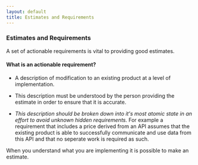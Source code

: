 ```yaml
---
layout: default
title: Estimates and Requirements
---
```


### Estimates and Requirements

A set of actionable requirements is vital to providing good estimates.

#### What is an actionable requirement?

- A description of modification to an existing product at
a level of implementation.

- This description must be understood by the person providing the estimate
in order to ensure that it is accurate.

- *This description should be broken down into it's most atomic state in
an effort to avoid unknown hidden requirements.* For example a requirement
that includes a price derived from an API assumes that the existing product
is able to successfully communicate and use data from this API and that no
seperate work is required as such.

When you understand what you are implementing it is possible to make an estimate.
